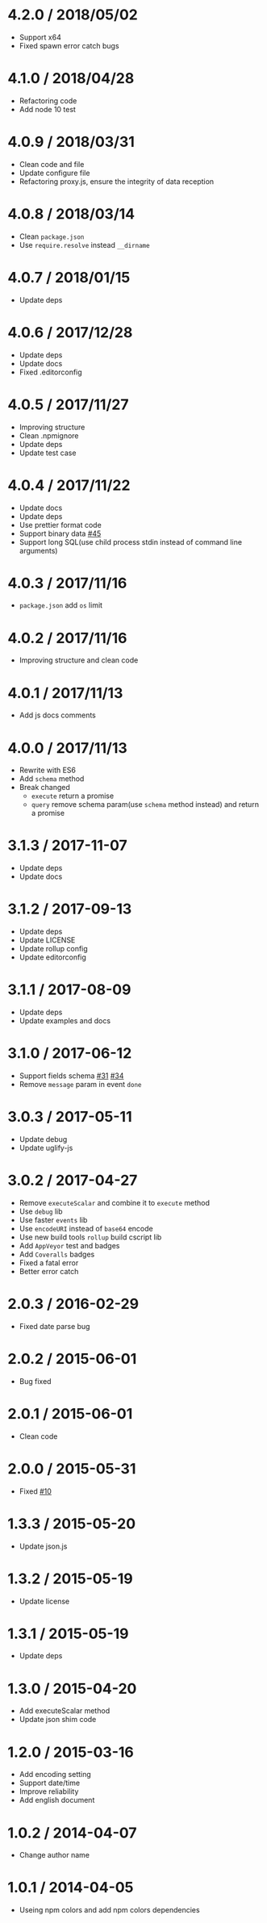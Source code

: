 # 4.2.0 / 2018/05/02
- Support x64
- Fixed spawn error catch bugs

# 4.1.0 / 2018/04/28
- Refactoring code
- Add node 10 test

# 4.0.9 / 2018/03/31
- Clean code and file
- Update configure file
- Refactoring proxy.js, ensure the integrity of data reception
# 4.0.8 / 2018/03/14
- Clean ```package.json```
- Use ```require.resolve``` instead ```__dirname```
# 4.0.7 / 2018/01/15
- Update deps
# 4.0.6 / 2017/12/28
- Update deps
- Update docs
- Fixed .editorconfig
# 4.0.5 / 2017/11/27
- Improving structure
- Clean .npmignore
- Update deps
- Update test case
# 4.0.4 / 2017/11/22
- Update docs
- Update deps
- Use prettier format code
- Support binary data [#45](https://github.com/nuintun/node-adodb/issues/45)
- Support long SQL(use child process stdin instead of command line arguments)
# 4.0.3 / 2017/11/16
- ```package.json``` add ```os``` limit
# 4.0.2 / 2017/11/16
- Improving structure and clean code
# 4.0.1 / 2017/11/13
- Add js docs comments
# 4.0.0 / 2017/11/13
- Rewrite with ES6
- Add ```schema``` method
- Break changed
  - ```execute``` return a promise
  - ```query``` remove schema param(use ```schema``` method instead) and return a promise
# 3.1.3 / 2017-11-07
- Update deps
- Update docs
# 3.1.2 / 2017-09-13
- Update deps
- Update LICENSE
- Update rollup config
- Update editorconfig
# 3.1.1 / 2017-08-09
- Update deps
- Update examples and docs

# 3.1.0 / 2017-06-12
- Support fields schema [#31](https://github.com/nuintun/node-adodb/issues/31) [#34](https://github.com/nuintun/node-adodb/issues/34)
- Remove ```message``` param in event ```done```

# 3.0.3 / 2017-05-11
- Update debug
- Update uglify-js

# 3.0.2 / 2017-04-27
- Remove `executeScalar` and combine it to `execute` method
- Use `debug` lib
- Use faster `events` lib
- Use `encodeURI` instead of `base64` encode
- Use new build tools `rollup` build cscript lib
- Add `AppVeyor` test and badges
- Add `Coveralls` badges
- Fixed a fatal error
- Better error catch

# 2.0.3 / 2016-02-29
- Fixed date parse bug

# 2.0.2 / 2015-06-01
- Bug fixed

# 2.0.1 / 2015-06-01
- Clean code

# 2.0.0 / 2015-05-31
- Fixed [#10](https://github.com/nuintun/node-adodb/issues/10)

# 1.3.3 / 2015-05-20
- Update json.js

# 1.3.2 / 2015-05-19
- Update license

# 1.3.1 / 2015-05-19
- Update deps

# 1.3.0 / 2015-04-20
- Add executeScalar method
- Update json shim code

# 1.2.0 / 2015-03-16
- Add encoding setting
- Support date/time
- Improve reliability
- Add english document

# 1.0.2 / 2014-04-07
- Change author name

# 1.0.1 / 2014-04-05
- Useing npm colors and add npm colors dependencies
